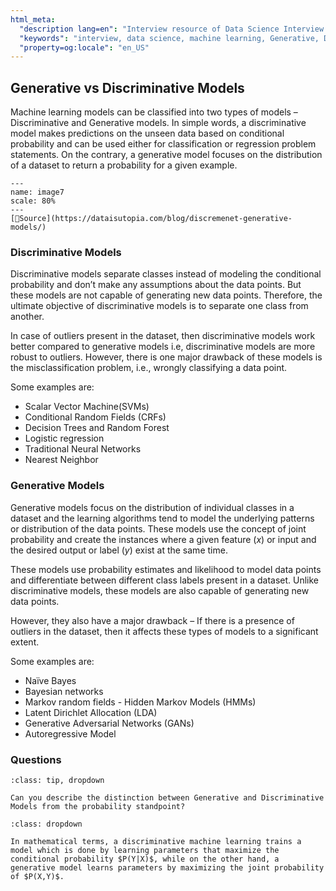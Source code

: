 ```yaml
---
html_meta:
  "description lang=en": "Interview resource of Data Science Interview focusing on Generative vs Discriminative Models."
  "keywords": "interview, data science, machine learning, Generative, Discriminative"
  "property=og:locale": "en_US"
---
```


## Generative vs Discriminative Models

Machine learning models can be classified into two types of models – Discriminative and Generative models. In simple words, a discriminative model makes predictions on the unseen data based on conditional probability and can be used either for classification or regression problem statements. On the contrary, a generative model focuses on the distribution of a dataset to return a probability for a given example.

```{figure} ../Algorithms/images/image7.PNG
---
name: image7
scale: 80%
---
[📖Source](https://dataisutopia.com/blog/discremenet-generative-models/)
```

### Discriminative Models

Discriminative models separate classes instead of modeling the conditional probability and don’t make any assumptions about the data points. But these models are not capable of generating new data points. Therefore, the ultimate objective of discriminative models is to separate one class from another.

In case of outliers present in the dataset, then discriminative models work better compared to generative models i.e, discriminative models are more robust to outliers. However, there is one major drawback of these models is the misclassification problem, i.e., wrongly classifying a data point.

Some examples are:
‌
- Scalar Vector Machine(SVMs)
- Conditional Random Fields (CRFs)
- Decision Trees and Random Forest
- Logistic regression
- Traditional Neural Networks
- Nearest Neighbor


### Generative Models

Generative models focus on the distribution of individual classes in a dataset and the learning algorithms tend to model the underlying patterns or distribution of the data points. These models use the concept of joint probability and create the instances where a given feature ($x$) or input and the desired output or label ($y$) exist at the same time.

These models use probability estimates and likelihood to model data points and differentiate between different class labels present in a dataset. Unlike discriminative models, these models are also capable of generating new data points.

However, they also have a major drawback – If there is a presence of outliers in the dataset, then it affects these types of models to a significant extent.

Some examples are:
- Naïve Bayes
- Bayesian networks
- Markov random fields
‌- Hidden Markov Models (HMMs)
- Latent Dirichlet Allocation (LDA)
- Generative Adversarial Networks (GANs)
- Autoregressive Model

### Questions

```{admonition} Problem: Mathematical Intuition
:class: tip, dropdown

Can you describe the distinction between Generative and Discriminative Models from the probability standpoint?

```

```{admonition} Solution:
:class: dropdown

In mathematical terms, a discriminative machine learning trains a model which is done by learning parameters that maximize the conditional probability $P(Y|X)$, while on the other hand, a generative model learns parameters by maximizing the joint probability of $P(X,Y)$.

```